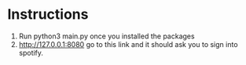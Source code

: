 # Instructions
1. Run python3 main.py once you installed the packages
2. http://127.0.0.1:8080 go to this link and it should ask you to sign into spotify.
